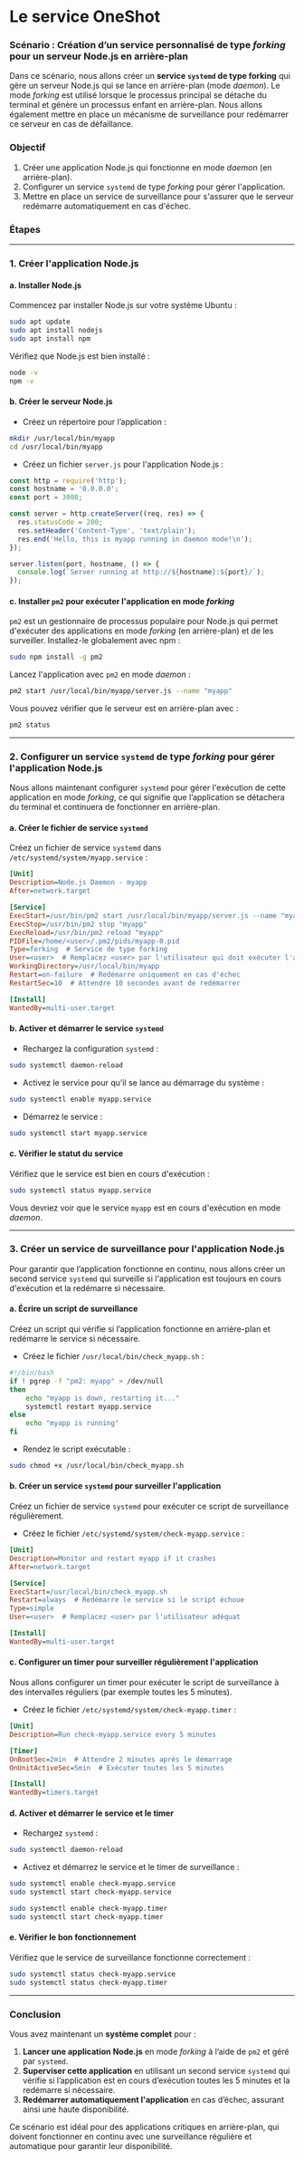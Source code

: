 # Le service OneShot

### Scénario : Création d’un service personnalisé de type *forking* pour un serveur Node.js en arrière-plan

Dans ce scénario, nous allons créer un **service `systemd` de type forking** qui gère un serveur Node.js qui se lance en arrière-plan (mode *daemon*). Le mode *forking* est utilisé lorsque le processus principal se détache du terminal et génère un processus enfant en arrière-plan. Nous allons également mettre en place un mécanisme de surveillance pour redémarrer ce serveur en cas de défaillance.

### Objectif

1. Créer une application Node.js qui fonctionne en mode *daemon* (en arrière-plan).
2. Configurer un service `systemd` de type *forking* pour gérer l'application.
3. Mettre en place un service de surveillance pour s'assurer que le serveur redémarre automatiquement en cas d'échec.

### Étapes

---

### **1. Créer l'application Node.js**

#### a. **Installer Node.js**

Commencez par installer Node.js sur votre système Ubuntu :

```bash
sudo apt update
sudo apt install nodejs
sudo apt install npm
```

Vérifiez que Node.js est bien installé :

```bash
node -v
npm -v
```

#### b. **Créer le serveur Node.js**

- Créez un répertoire pour l’application :

```bash
mkdir /usr/local/bin/myapp
cd /usr/local/bin/myapp
```

- Créez un fichier `server.js` pour l'application Node.js :

```javascript
const http = require('http');
const hostname = '0.0.0.0';
const port = 3000;

const server = http.createServer((req, res) => {
  res.statusCode = 200;
  res.setHeader('Content-Type', 'text/plain');
  res.end('Hello, this is myapp running in daemon mode!\n');
});

server.listen(port, hostname, () => {
  console.log(`Server running at http://${hostname}:${port}/`);
});
```

#### c. **Installer `pm2` pour exécuter l'application en mode *forking***

`pm2` est un gestionnaire de processus populaire pour Node.js qui permet d'exécuter des applications en mode *forking* (en arrière-plan) et de les surveiller. Installez-le globalement avec npm :

```bash
sudo npm install -g pm2
```

Lancez l'application avec `pm2` en mode *daemon* :

```bash
pm2 start /usr/local/bin/myapp/server.js --name "myapp"
```

Vous pouvez vérifier que le serveur est en arrière-plan avec :

```bash
pm2 status
```

---

### **2. Configurer un service `systemd` de type *forking* pour gérer l'application Node.js**

Nous allons maintenant configurer `systemd` pour gérer l'exécution de cette application en mode *forking*, ce qui signifie que l’application se détachera du terminal et continuera de fonctionner en arrière-plan.

#### a. **Créer le fichier de service `systemd`**

Créez un fichier de service `systemd` dans `/etc/systemd/system/myapp.service` :

```ini
[Unit]
Description=Node.js Daemon - myapp
After=network.target

[Service]
ExecStart=/usr/bin/pm2 start /usr/local/bin/myapp/server.js --name "myapp" --no-daemon
ExecStop=/usr/bin/pm2 stop "myapp"
ExecReload=/usr/bin/pm2 reload "myapp"
PIDFile=/home/<user>/.pm2/pids/myapp-0.pid
Type=forking  # Service de type forking
User=<user>  # Remplacez <user> par l'utilisateur qui doit exécuter l'application
WorkingDirectory=/usr/local/bin/myapp
Restart=on-failure  # Redémarre uniquement en cas d'échec
RestartSec=10  # Attendre 10 secondes avant de redémarrer

[Install]
WantedBy=multi-user.target
```

#### b. **Activer et démarrer le service `systemd`**

- Rechargez la configuration `systemd` :

```bash
sudo systemctl daemon-reload
```

- Activez le service pour qu’il se lance au démarrage du système :

```bash
sudo systemctl enable myapp.service
```

- Démarrez le service :

```bash
sudo systemctl start myapp.service
```

#### c. **Vérifier le statut du service**

Vérifiez que le service est bien en cours d'exécution :

```bash
sudo systemctl status myapp.service
```

Vous devriez voir que le service `myapp` est en cours d'exécution en mode *daemon*.

---

### **3. Créer un service de surveillance pour l'application Node.js**

Pour garantir que l’application fonctionne en continu, nous allons créer un second service `systemd` qui surveille si l'application est toujours en cours d'exécution et la redémarre si nécessaire.

#### a. **Écrire un script de surveillance**

Créez un script qui vérifie si l’application fonctionne en arrière-plan et redémarre le service si nécessaire.

- Créez le fichier `/usr/local/bin/check_myapp.sh` :

```bash
#!/bin/bash
if ! pgrep -f "pm2: myapp" > /dev/null
then
    echo "myapp is down, restarting it..."
    systemctl restart myapp.service
else
    echo "myapp is running"
fi
```

- Rendez le script exécutable :

```bash
sudo chmod +x /usr/local/bin/check_myapp.sh
```

#### b. **Créer un service `systemd` pour surveiller l'application**

Créez un fichier de service `systemd` pour exécuter ce script de surveillance régulièrement.

- Créez le fichier `/etc/systemd/system/check-myapp.service` :

```ini
[Unit]
Description=Monitor and restart myapp if it crashes
After=network.target

[Service]
ExecStart=/usr/local/bin/check_myapp.sh
Restart=always  # Redémarre le service si le script échoue
Type=simple
User=<user>  # Remplacez <user> par l'utilisateur adéquat

[Install]
WantedBy=multi-user.target
```

#### c. **Configurer un timer pour surveiller régulièrement l'application**

Nous allons configurer un timer pour exécuter le script de surveillance à des intervalles réguliers (par exemple toutes les 5 minutes).

- Créez le fichier `/etc/systemd/system/check-myapp.timer` :

```ini
[Unit]
Description=Run check-myapp.service every 5 minutes

[Timer]
OnBootSec=2min  # Attendre 2 minutes après le démarrage
OnUnitActiveSec=5min  # Exécuter toutes les 5 minutes

[Install]
WantedBy=timers.target
```

#### d. **Activer et démarrer le service et le timer**

- Rechargez `systemd` :

```bash
sudo systemctl daemon-reload
```

- Activez et démarrez le service et le timer de surveillance :

```bash
sudo systemctl enable check-myapp.service
sudo systemctl start check-myapp.service

sudo systemctl enable check-myapp.timer
sudo systemctl start check-myapp.timer
```

#### e. **Vérifier le bon fonctionnement**

Vérifiez que le service de surveillance fonctionne correctement :

```bash
sudo systemctl status check-myapp.service
sudo systemctl status check-myapp.timer
```

---

### Conclusion

Vous avez maintenant un **système complet** pour :

1. **Lancer une application Node.js** en mode *forking* à l’aide de `pm2` et géré par `systemd`.
2. **Superviser cette application** en utilisant un second service `systemd` qui vérifie si l’application est en cours d’exécution toutes les 5 minutes et la redémarre si nécessaire.
3. **Redémarrer automatiquement l'application** en cas d’échec, assurant ainsi une haute disponibilité.

Ce scénario est idéal pour des applications critiques en arrière-plan, qui doivent fonctionner en continu avec une surveillance régulière et automatique pour garantir leur disponibilité.
